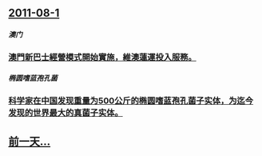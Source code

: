 ## [2011-08-1](/zh/news/2011/08/1/index.md)

##### 澳门
### [ 澳門新巴士經營模式開始實施，維澳蓮運投入服務。](/zh/news/2011/08/1/澳門新巴士經營模式開始實施-維澳蓮運投入服務.md)
##### 椭圆嗜蓝孢孔菌
### [ 科学家在中国发现重量为500公斤的椭圆嗜蓝孢孔菌子实体，为迄今发现的世界最大的真菌子实体。](/zh/news/2011/08/1/科学家在中国发现重量为500公斤的椭圆嗜蓝孢孔菌子实体-为迄今发现的世界最大的真菌子实体.md)
## [前一天...](/zh/news/2011/07/31/index.md)

